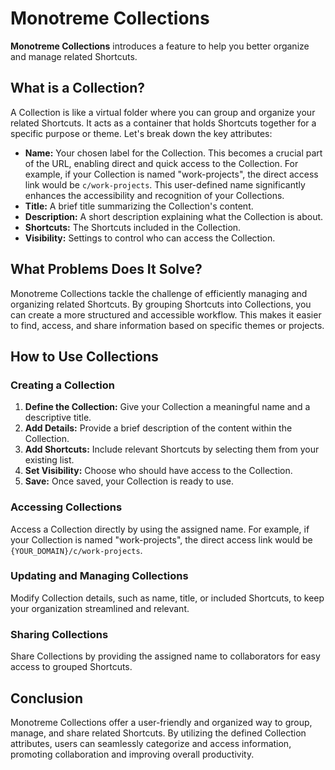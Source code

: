 # Monotreme Collections

**Monotreme Collections** introduces a feature to help you better organize and manage related Shortcuts.

## What is a Collection?

A Collection is like a virtual folder where you can group and organize your related Shortcuts. It acts as a container that holds Shortcuts together for a specific purpose or theme. Let's break down the key attributes:

- **Name:** Your chosen label for the Collection. This becomes a crucial part of the URL, enabling direct and quick access to the Collection. For example, if your Collection is named "work-projects", the direct access link would be `c/work-projects`. This user-defined name significantly enhances the accessibility and recognition of your Collections.
- **Title:** A brief title summarizing the Collection's content.
- **Description:** A short description explaining what the Collection is about.
- **Shortcuts:** The Shortcuts included in the Collection.
- **Visibility:** Settings to control who can access the Collection.

## What Problems Does It Solve?

Monotreme Collections tackle the challenge of efficiently managing and organizing related Shortcuts. By grouping Shortcuts into Collections, you can create a more structured and accessible workflow. This makes it easier to find, access, and share information based on specific themes or projects.

## How to Use Collections

### Creating a Collection

1. **Define the Collection:** Give your Collection a meaningful name and a descriptive title.
2. **Add Details:** Provide a brief description of the content within the Collection.
3. **Add Shortcuts:** Include relevant Shortcuts by selecting them from your existing list.
4. **Set Visibility:** Choose who should have access to the Collection.
5. **Save:** Once saved, your Collection is ready to use.

### Accessing Collections

Access a Collection directly by using the assigned name. For example, if your Collection is named "work-projects", the direct access link would be `{YOUR_DOMAIN}/c/work-projects`.

### Updating and Managing Collections

Modify Collection details, such as name, title, or included Shortcuts, to keep your organization streamlined and relevant.

### Sharing Collections

Share Collections by providing the assigned name to collaborators for easy access to grouped Shortcuts.

## Conclusion

Monotreme Collections offer a user-friendly and organized way to group, manage, and share related Shortcuts. By utilizing the defined Collection attributes, users can seamlessly categorize and access information, promoting collaboration and improving overall productivity.
